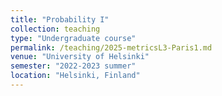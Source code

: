 ```yaml
---
title: "Probability I"
collection: teaching
type: "Undergraduate course"
permalink: /teaching/2025-metricsL3-Paris1.md
venue: "University of Helsinki"
semester: "2022-2023 summer"
location: "Helsinki, Finland"
---
```

